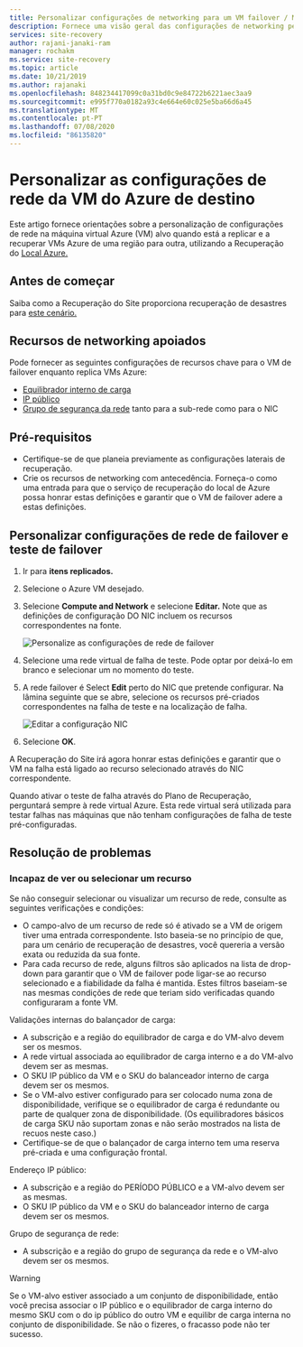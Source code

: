 ```yaml
---
title: Personalizar configurações de networking para um VM failover / Microsoft Docs
description: Fornece uma visão geral das configurações de networking personalizadas para um VM de failover na replicação de VMs Azure usando Azure Site Recovery.
services: site-recovery
author: rajani-janaki-ram
manager: rochakm
ms.service: site-recovery
ms.topic: article
ms.date: 10/21/2019
ms.author: rajanaki
ms.openlocfilehash: 848234417099c0a31bd0c9e84722b6221aec3aa9
ms.sourcegitcommit: e995f770a0182a93c4e664e60c025e5ba66d6a45
ms.translationtype: MT
ms.contentlocale: pt-PT
ms.lasthandoff: 07/08/2020
ms.locfileid: "86135820"
---
```

# <a name="customize-networking-configurations-of-the-target-azure-vm"></a>Personalizar as configurações de rede da VM do Azure de destino

Este artigo fornece orientações sobre a personalização de configurações de rede na máquina virtual Azure (VM) alvo quando está a replicar e a recuperar VMs Azure de uma região para outra, utilizando a Recuperação do [Local Azure.](site-recovery-overview.md)

## <a name="before-you-start"></a>Antes de começar

Saiba como a Recuperação do Site proporciona recuperação de desastres para [este cenário.](azure-to-azure-architecture.md)

## <a name="supported-networking-resources"></a>Recursos de networking apoiados

Pode fornecer as seguintes configurações de recursos chave para o VM de failover enquanto replica VMs Azure:

- [Equilibrador interno de carga](../load-balancer/load-balancer-overview.md)
- [IP público](../virtual-network/public-ip-addresses.md)
- [Grupo de segurança da rede](../virtual-network/manage-network-security-group.md) tanto para a sub-rede como para o NIC

## <a name="prerequisites"></a>Pré-requisitos

- Certifique-se de que planeia previamente as configurações laterais de recuperação.
- Crie os recursos de networking com antecedência. Forneça-o como uma entrada para que o serviço de recuperação do local de Azure possa honrar estas definições e garantir que o VM de failover adere a estas definições.

## <a name="customize-failover-and-test-failover-networking-configurations"></a>Personalizar configurações de rede de failover e teste de failover

1. Ir para **itens replicados.** 
2. Selecione o Azure VM desejado.
3. Selecione **Compute and Network** e selecione **Editar.** Note que as definições de configuração DO NIC incluem os recursos correspondentes na fonte. 

     ![Personalize as configurações de rede de failover](media/azure-to-azure-customize-networking/edit-networking-properties.png)

4. Selecione uma rede virtual de falha de teste. Pode optar por deixá-lo em branco e selecionar um no momento do teste.
5. A rede failover é Select **Edit** perto do NIC que pretende configurar. Na lâmina seguinte que se abre, selecione os recursos pré-criados correspondentes na falha de teste e na localização de falha.

    ![Editar a configuração NIC](media/azure-to-azure-customize-networking/nic-drilldown.png) 

6. Selecione **OK**.

A Recuperação do Site irá agora honrar estas definições e garantir que o VM na falha está ligado ao recurso selecionado através do NIC correspondente.

Quando ativar o teste de falha através do Plano de Recuperação, perguntará sempre à rede virtual Azure. Esta rede virtual será utilizada para testar falhas nas máquinas que não tenham configurações de falha de teste pré-configuradas.

## <a name="troubleshooting"></a>Resolução de problemas

### <a name="unable-to-view-or-select-a-resource"></a>Incapaz de ver ou selecionar um recurso

Se não conseguir selecionar ou visualizar um recurso de rede, consulte as seguintes verificações e condições:

- O campo-alvo de um recurso de rede só é ativado se a VM de origem tiver uma entrada correspondente. Isto baseia-se no princípio de que, para um cenário de recuperação de desastres, você quereria a versão exata ou reduzida da sua fonte.
- Para cada recurso de rede, alguns filtros são aplicados na lista de drop-down para garantir que o VM de failover pode ligar-se ao recurso selecionado e a fiabilidade da falha é mantida. Estes filtros baseiam-se nas mesmas condições de rede que teriam sido verificadas quando configuraram a fonte VM.

Validações internas do balançador de carga:

- A subscrição e a região do equilibrador de carga e do VM-alvo devem ser os mesmos.
- A rede virtual associada ao equilibrador de carga interno e a do VM-alvo devem ser as mesmas.
- O SKU IP público da VM e o SKU do balanceador interno de carga devem ser os mesmos.
- Se o VM-alvo estiver configurado para ser colocado numa zona de disponibilidade, verifique se o equilibrador de carga é redundante ou parte de qualquer zona de disponibilidade. (Os equilibradores básicos de carga SKU não suportam zonas e não serão mostrados na lista de recuos neste caso.)
- Certifique-se de que o balançador de carga interno tem uma reserva pré-criada e uma configuração frontal.

Endereço IP público:

- A subscrição e a região do PERÍODO PÚBLICO e a VM-alvo devem ser as mesmas.
- O SKU IP público da VM e o SKU do balanceador interno de carga devem ser os mesmos.

Grupo de segurança de rede:
- A subscrição e a região do grupo de segurança da rede e o VM-alvo devem ser os mesmos.


> [!WARNING]
> Se o VM-alvo estiver associado a um conjunto de disponibilidade, então você precisa associar o IP público e o equilibrador de carga interno do mesmo SKU com o do ip público do outro VM e equilibr de carga interna no conjunto de disponibilidade. Se não o fizeres, o fracasso pode não ter sucesso.

